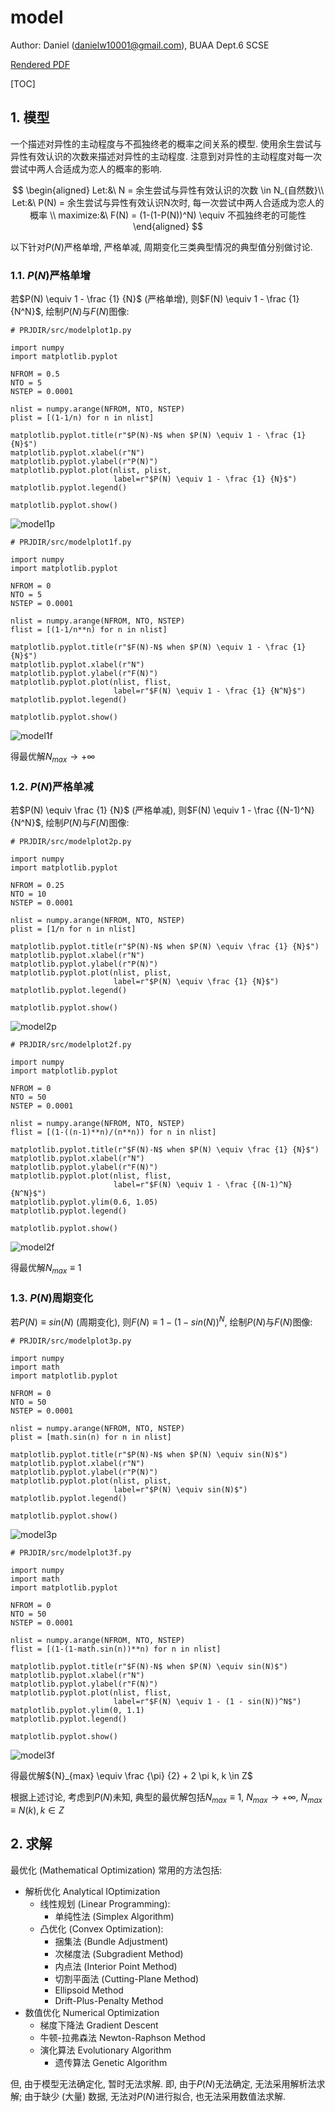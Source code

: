 # model

Author: Daniel (danielw10001@gmail.com), BUAA Dept.6 SCSE

[Rendered PDF](file://.README.pdf)

[TOC]

## 1. 模型

一个描述对异性的主动程度与不孤独终老的概率之间关系的模型. 使用余生尝试与异性有效认识的次数来描述对异性的主动程度.
注意到对异性的主动程度对每一次尝试中两人合适成为恋人的概率的影响.

$$
\begin{aligned}
Let:&\ N = 余生尝试与异性有效认识的次数 \in N_{自然数}\\
Let:&\ P(N) = 余生尝试与异性有效认识N次时, 每一次尝试中两人合适成为恋人的概率 \\
maximize:&\ F(N) = (1-(1-P(N))^N) \equiv 不孤独终老的可能性
\end{aligned}
$$

以下针对$P(N)$严格单增, 严格单减, 周期变化三类典型情况的典型值分别做讨论.

### 1.1. $P(N)$严格单增

若$P(N) \equiv 1 - \frac {1} {N}$ (严格单增), 则$F(N) \equiv 1 - \frac {1} {N^N}$, 绘制$P(N)$与$F(N)$图像:

```python3
# PRJDIR/src/modelplot1p.py

import numpy
import matplotlib.pyplot

NFROM = 0.5
NTO = 5
NSTEP = 0.0001

nlist = numpy.arange(NFROM, NTO, NSTEP)
plist = [(1-1/n) for n in nlist]

matplotlib.pyplot.title(r"$P(N)-N$ when $P(N) \equiv 1 - \frac {1} {N}$")
matplotlib.pyplot.xlabel(r"N")
matplotlib.pyplot.ylabel(r"P(N)")
matplotlib.pyplot.plot(nlist, plist,
                       label=r"$P(N) \equiv 1 - \frac {1} {N}$")
matplotlib.pyplot.legend()

matplotlib.pyplot.show()
```

![model1p](./pic/model1p.png)

```python3
# PRJDIR/src/modelplot1f.py

import numpy
import matplotlib.pyplot

NFROM = 0
NTO = 5
NSTEP = 0.0001

nlist = numpy.arange(NFROM, NTO, NSTEP)
flist = [(1-1/n**n) for n in nlist]

matplotlib.pyplot.title(r"$F(N)-N$ when $P(N) \equiv 1 - \frac {1} {N}$")
matplotlib.pyplot.xlabel(r"N")
matplotlib.pyplot.ylabel(r"F(N)")
matplotlib.pyplot.plot(nlist, flist,
                       label=r"$F(N) \equiv 1 - \frac {1} {N^N}$")
matplotlib.pyplot.legend()

matplotlib.pyplot.show()
```

![model1f](./pic/model1f.png)

得最优解${N}_{max} \to + \infty$

### 1.2. $P(N)$严格单减

若$P(N) \equiv \frac {1} {N}$ (严格单减), 则$F(N) \equiv 1 - \frac {(N-1)^N} {N^N}$, 绘制$P(N)$与$F(N)$图像:

```python3
# PRJDIR/src/modelplot2p.py

import numpy
import matplotlib.pyplot

NFROM = 0.25
NTO = 10
NSTEP = 0.0001

nlist = numpy.arange(NFROM, NTO, NSTEP)
plist = [1/n for n in nlist]

matplotlib.pyplot.title(r"$P(N)-N$ when $P(N) \equiv \frac {1} {N}$")
matplotlib.pyplot.xlabel(r"N")
matplotlib.pyplot.ylabel(r"P(N)")
matplotlib.pyplot.plot(nlist, plist,
                       label=r"$P(N) \equiv \frac {1} {N}$")
matplotlib.pyplot.legend()

matplotlib.pyplot.show()
```

![model2p](./pic/model2p.png)

```python3
# PRJDIR/src/modelplot2f.py

import numpy
import matplotlib.pyplot

NFROM = 0
NTO = 50
NSTEP = 0.0001

nlist = numpy.arange(NFROM, NTO, NSTEP)
flist = [(1-((n-1)**n)/(n**n)) for n in nlist]

matplotlib.pyplot.title(r"$F(N)-N$ when $P(N) \equiv \frac {1} {N}$")
matplotlib.pyplot.xlabel(r"N")
matplotlib.pyplot.ylabel(r"F(N)")
matplotlib.pyplot.plot(nlist, flist,
                       label=r"$F(N) \equiv 1 - \frac {(N-1)^N} {N^N}$")
matplotlib.pyplot.ylim(0.6, 1.05)
matplotlib.pyplot.legend()

matplotlib.pyplot.show()
```

![model2f](./pic/model2f.png)

得最优解${N}_{max} \equiv 1$

### 1.3. $P(N)$周期变化

若$P(N) \equiv sin(N)$ (周期变化), 则$F(N) \equiv 1 - (1 - sin(N))^N$, 绘制$P(N)$与$F(N)$图像:

```python3
# PRJDIR/src/modelplot3p.py

import numpy
import math
import matplotlib.pyplot

NFROM = 0
NTO = 50
NSTEP = 0.0001

nlist = numpy.arange(NFROM, NTO, NSTEP)
plist = [math.sin(n) for n in nlist]

matplotlib.pyplot.title(r"$P(N)-N$ when $P(N) \equiv sin(N)$")
matplotlib.pyplot.xlabel(r"N")
matplotlib.pyplot.ylabel(r"P(N)")
matplotlib.pyplot.plot(nlist, plist,
                       label=r"$P(N) \equiv sin(N)$")
matplotlib.pyplot.legend()

matplotlib.pyplot.show()
```

![model3p](./pic/model3p.png)

```python3
# PRJDIR/src/modelplot3f.py

import numpy
import math
import matplotlib.pyplot

NFROM = 0
NTO = 50
NSTEP = 0.0001

nlist = numpy.arange(NFROM, NTO, NSTEP)
flist = [(1-(1-math.sin(n))**n) for n in nlist]

matplotlib.pyplot.title(r"$F(N)-N$ when $P(N) \equiv sin(N)$")
matplotlib.pyplot.xlabel(r"N")
matplotlib.pyplot.ylabel(r"F(N)")
matplotlib.pyplot.plot(nlist, flist,
                       label=r"$F(N) \equiv 1 - (1 - sin(N))^N$")
matplotlib.pyplot.ylim(0, 1.1)
matplotlib.pyplot.legend()

matplotlib.pyplot.show()
```

![model3f](./pic/model3f.png)

得最优解${N}_{max} \equiv \frac {\pi} {2} + 2 \pi k, k \in Z$

根据上述讨论, 考虑到$P(N)$未知, 典型的最优解包括$N_{max} \equiv 1$, $N_{max} \to + \infty$, $N_{max} \equiv N(k), k \in Z$

## 2. 求解

最优化 (Mathematical Optimization) 常用的方法包括:

- 解析优化 Analytical IOptimization
    - 线性规划 (Linear Programming):
        - 单纯性法 (Simplex Algorithm)
    - 凸优化 (Convex Optimization):
        - 捆集法 (Bundle Adjustment)
        - 次梯度法 (Subgradient Method)
        - 内点法 (Interior Point Method)
        - 切割平面法 (Cutting-Plane Method)
        - Ellipsoid Method
        - Drift-Plus-Penalty Method
- 数值优化 Numerical Optimization
    - 梯度下降法 Gradient Descent
    - 牛顿-拉弗森法 Newton-Raphson Method
    - 演化算法 Evolutionary Algorithm
        - 遗传算法 Genetic Algorithm

但, 由于模型无法确定化, 暂时无法求解.
即, 由于$P(N)$无法确定, 无法采用解析法求解; 由于缺少 (大量) 数据, 无法对$P(N)$进行拟合, 也无法采用数值法求解.

